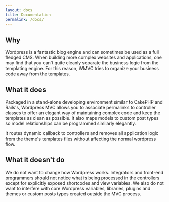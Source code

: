 ```yaml
---
layout: docs
title: Documentation
permalink: /docs/
---
```


## Why

Wordpress is a fantastic blog engine and can sometimes be used as a full fledged CMS. When building more complex websites and applications, one may find that you can't quite cleanly separate the business logic from the templating engine. For this reason, WMVC tries to organize your business code away from the templates.

## What it does

Packaged in a stand-alone developing environment similar to CakePHP and Rails's, Wordpress MVC allows you to associate permalinks to controller classes to offer an elegant way of maintaining complex code and keep the templates as clean as possible. It also maps models to custom post types so model relationships can be programmed similarly elegantly.

It routes dynamic callback to controllers and removes all application logic from the theme's templates files without affecting the normal wordpress flow.

## What it doesn't do

We do not want to change how Wordpress works. Integrators and front-end programmers should not notice what is being processed in the controllers except for explicitly exposed shortcodes and view variables. We also do not want to interfere with core Wordpress variables, libraries, plugins and themes or custom posts types created outside the MVC process.
